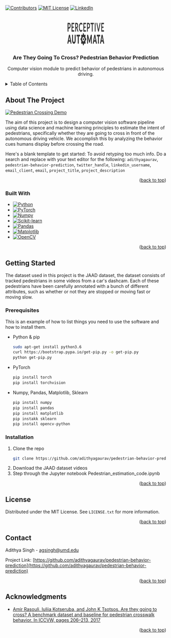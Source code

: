<!-- Improved compatibility of back to top link: See: https://github.com/othneildrew/Best-README-Template/pull/73 -->
<a name="readme-top"></a>
<!--
*** Thanks for checking out the Best-README-Template. If you have a suggestion
*** that would make this better, please fork the repo and create a pull request
*** or simply open an issue with the tag "enhancement".
*** Don't forget to give the project a star!
*** Thanks again! Now go create something AMAZING! :D
-->



<!-- PROJECT SHIELDS -->
<!--
*** I'm using markdown "reference style" links for readability.
*** Reference links are enclosed in brackets [ ] instead of parentheses ( ).
*** See the bottom of this document for the declaration of the reference variables
*** for contributors-url, forks-url, etc. This is an optional, concise syntax you may use.
*** https://www.markdownguide.org/basic-syntax/#reference-style-links
-->
[![Contributors][contributors-shield]][contributors-url]
[![MIT License][license-shield]][license-url]
[![LinkedIn][linkedin-shield]][linkedin-url]



<!-- PROJECT LOGO -->
<br />
<div align="center">
  <a href="https://github.com/adithyagaurav/pedestrian-behavior-prediction">
    <img src="images/PA_logo.png" alt="Logo" width="120" height="80">
  </a>

<h3 align="center">Are They Going To Cross? Pedestrian Behavior Prediction</h3>

  <p align="center">
    Computer vision module to predict behavior of pedestrians in autonomous driving.
  </p>
</div>



<!-- TABLE OF CONTENTS -->
<details>
  <summary>Table of Contents</summary>
  <ol>
    <li>
      <a href="#about-the-project">About The Project</a>
      <ul>
        <li><a href="#built-with">Built With</a></li>
      </ul>
    </li>
    <li>
      <a href="#getting-started">Getting Started</a>
      <ul>
        <li><a href="#prerequisites">Prerequisites</a></li>
        <li><a href="#installation">Installation</a></li>
      </ul>
    </li>
    <li><a href="#license">License</a></li>
    <li><a href="#contact">Contact</a></li>
    <li><a href="#acknowledgments">Acknowledgments</a></li>
  </ol>
</details>



<!-- ABOUT THE PROJECT -->
## About The Project

[![Pedestrian Crossing Demo][product-screenshot]]()

The aim of this project is to design a computer vision software pipeline using data
science and machine learning principles to estimate the intent of pedestrians, specifically
whether they are going to cross in front of the autonomous driving vehicle. We accomplish this
by analyzing the behavior cues humans display before crossing the road.

Here's a blank template to get started: To avoid retyping too much info. Do a search and replace with your text editor for the following: `adithyagaurav`, `pedestrian-behavior-prediction`, `twitter_handle`, `linkedin_username`, `email_client`, `email`, `project_title`, `project_description`

<p align="right">(<a href="#readme-top">back to top</a>)</p>



### Built With

* [![Python][Python-badge]][Python-url]
* [![PyTorch][PyTorch-badge]][PyTorch-url]
* [![Numpy][Numpy-badge]][Numpy-url]
* [![Scikit-learn][scikit-learn-badge]][scikit-learn-url]
* [![Pandas][Pandas-badge]][Pandas-url]
* [![Matplotlib][Matplotlib-badge]][Matplotlib-url]
* [![OpenCV][OpenCV-badge]][OpenCV-url]

<p align="right">(<a href="#readme-top">back to top</a>)</p>



<!-- GETTING STARTED -->
## Getting Started

The dataset used in this project is the JAAD dataset, the dataset consists of tracked pedestrians in some videos from a car's dashcam. Each of these pedestrians have been carefully annotated with a bunch of different attributes, such as whether or not they are stopped or moving fast or moving slow.

### Prerequisites

This is an example of how to list things you need to use the software and how to install them.
* Python & pip
  ```sh
  sudo apt-get install python3.6
  curl https://bootstrap.pypa.io/get-pip.py -o get-pip.py
  python get-pip.py
  ```
* PyTorch
  ```sh
  pip install torch
  pip install torchvision
  ```
* Numpy, Pandas, Matplotlib, Sklearn
  ```sh
  pip install numpy
  pip install pandas
  pip install matplotlib
  pip instakk sklearn
  pip install opencv-python
  ```


### Installation

1. Clone the repo
   ```sh
   git clone https://github.com/adithyagaurav/pedestrian-behavior-prediction.git
   ```
3. Download the JAAD dataset videos
4. Step through the Jupyter notebook Pedestrian_estimation_code.ipynb

<p align="right">(<a href="#readme-top">back to top</a>)</p>
<!-- LICENSE -->

## License

Distributed under the MIT License. See `LICENSE.txt` for more information.

<p align="right">(<a href="#readme-top">back to top</a>)</p>



<!-- CONTACT -->
## Contact

Adithya Singh - agsingh@umd.edu

Project Link: [https://github.com/adithyagaurav/pedestrian-behavior-prediction](https://github.com/adithyagaurav/pedestrian-behavior-prediction)

<p align="right">(<a href="#readme-top">back to top</a>)</p>



<!-- ACKNOWLEDGMENTS -->
## Acknowledgments

* [Amir Rasouli, Iuliia Kotseruba, and John K Tsotsos. Are
they going to cross? A benchmark dataset and baseline for
pedestrian crosswalk behavior. In ICCVW, pages 206–213,
2017](https://data.nvision2.eecs.yorku.ca/JAAD_dataset/)

<p align="right">(<a href="#readme-top">back to top</a>)</p>



<!-- MARKDOWN LINKS & IMAGES -->
<!-- https://www.markdownguide.org/basic-syntax/#reference-style-links -->
[contributors-shield]: https://img.shields.io/github/contributors/adithyagaurav/pedestrian-behavior-prediction.svg?style=for-the-badge
[contributors-url]: https://github.com/adithyagaurav/pedestrian-behavior-prediction/graphs/contributors
[forks-shield]: https://img.shields.io/github/forks/adithyagaurav/pedestrian-behavior-prediction.svg?style=for-the-badge
[forks-url]: https://github.com/adithyagaurav/pedestrian-behavior-prediction/network/members
[stars-shield]: https://img.shields.io/github/stars/adithyagaurav/pedestrian-behavior-prediction.svg?style=for-the-badge
[stars-url]: https://github.com/adithyagaurav/pedestrian-behavior-prediction/stargazers
[issues-shield]: https://img.shields.io/github/issues/adithyagaurav/pedestrian-behavior-prediction.svg?style=for-the-badge
[issues-url]: https://github.com/adithyagaurav/pedestrian-behavior-prediction/issues
[license-shield]: https://img.shields.io/github/license/adithyagaurav/pedestrian-behavior-prediction.svg?style=for-the-badge
[license-url]: https://github.com/adithyagaurav/pedestrian-behavior-prediction/blob/master/LICENSE
[linkedin-shield]: https://img.shields.io/badge/-LinkedIn-black.svg?style=for-the-badge&logo=linkedin&colorB=555
[linkedin-url]: https://www.linkedin.com/in/adithyagsingh/
[product-screenshot]: images/output.gif
[Next.js]: https://img.shields.io/badge/next.js-000000?style=for-the-badge&logo=nextdotjs&logoColor=white
[Next-url]: https://nextjs.org/
[React.js]: https://img.shields.io/badge/React-20232A?style=for-the-badge&logo=react&logoColor=61DAFB
[React-url]: https://reactjs.org/
[Vue.js]: https://img.shields.io/badge/Vue.js-35495E?style=for-the-badge&logo=vuedotjs&logoColor=4FC08D
[Vue-url]: https://vuejs.org/
[Angular.io]: https://img.shields.io/badge/Angular-DD0031?style=for-the-badge&logo=angular&logoColor=white
[Angular-url]: https://angular.io/
[Svelte.dev]: https://img.shields.io/badge/Svelte-4A4A55?style=for-the-badge&logo=svelte&logoColor=FF3E00
[Svelte-url]: https://svelte.dev/
[Laravel.com]: https://img.shields.io/badge/Laravel-FF2D20?style=for-the-badge&logo=laravel&logoColor=white
[Laravel-url]: https://laravel.com
[Bootstrap.com]: https://img.shields.io/badge/Bootstrap-563D7C?style=for-the-badge&logo=bootstrap&logoColor=white
[Bootstrap-url]: https://getbootstrap.com
[JQuery.com]: https://img.shields.io/badge/jQuery-0769AD?style=for-the-badge&logo=jquery&logoColor=white
[JQuery-url]: https://jquery.com 
[Python-badge]:https://img.shields.io/badge/python-3670A0?style=for-the-badge&logo=python&logoColor=ffdd54
[Python-url]: https://www.python.org/
[NumPy-badge]:https://img.shields.io/badge/numpy-%23013243.svg?style=for-the-badge&logo=numpy&logoColor=white
[Numpy-url]: https://numpy.org/
[PyTorch-badge]:https://img.shields.io/badge/PyTorch-%23EE4C2C.svg?style=for-the-badge&logo=PyTorch&logoColor=white
[PyTorch-url]: https://pytorch.org/
[scikit-learn-badge]: https://img.shields.io/badge/scikit--learn-%23F7931E.svg?style=for-the-badge&logo=scikit-learn&logoColor=white
[scikit-learn-url]: https://scikit-learn.org/stable/
[Pandas-badge]: https://img.shields.io/badge/pandas-%23150458.svg?style=for-the-badge&logo=pandas&logoColor=white
[Pandas-url]: https://pandas.pydata.org/
[Matplotlib-badge]: https://img.shields.io/badge/Matplotlib-%23ffffff.svg?style=for-the-badge&logo=Matplotlib&logoColor=black
[Matplotlib-url]: https://matplotlib.org/
[OpenCV-badge]: https://img.shields.io/badge/opencv-%23white.svg?style=for-the-badge&logo=opencv&logoColor=white
[OpenCV-url]: https://opencv.org/